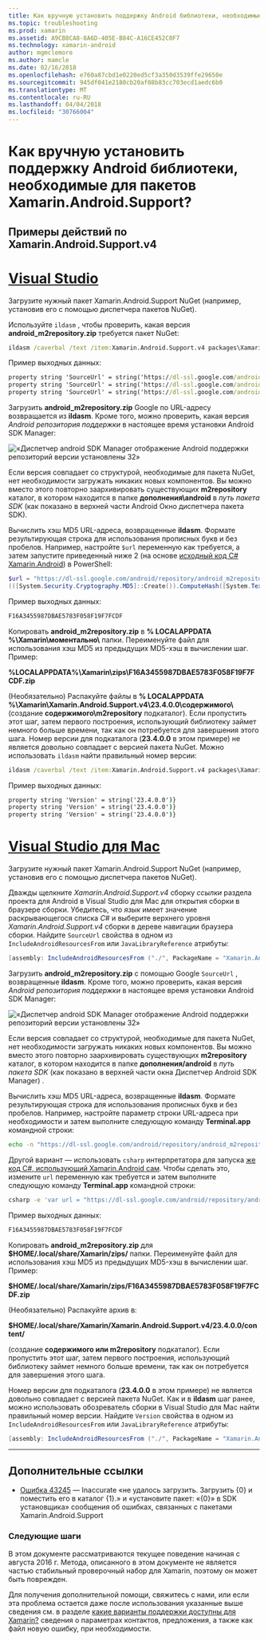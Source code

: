 ```yaml
---
title: Как вручную установить поддержку Android библиотеки, необходимые для пакетов Xamarin.Android.Support?
ms.topic: troubleshooting
ms.prod: xamarin
ms.assetid: A9CB8CA8-8A6D-405E-B84C-A16CE452C0F7
ms.technology: xamarin-android
author: mgmclemore
ms.author: mamcle
ms.date: 02/16/2018
ms.openlocfilehash: e760a87cbd1e0220ed5cf3a350d3539ffe29650e
ms.sourcegitcommit: 945df041e2180cb20af08b83cc703ecd1aedc6b0
ms.translationtype: MT
ms.contentlocale: ru-RU
ms.lasthandoff: 04/04/2018
ms.locfileid: "30766004"
---
```

# <a name="how-can-i-manually-install-the-android-support-libraries-required-by-the-xamarinandroidsupport-packages"></a>Как вручную установить поддержку Android библиотеки, необходимые для пакетов Xamarin.Android.Support?

## <a name="example-steps-for-xamarinandroidsupportv4"></a>Примеры действий по Xamarin.Android.Support.v4 

# <a name="visual-studiotabvswin"></a>[Visual Studio](#tab/vswin)

Загрузите нужный пакет Xamarin.Android.Support NuGet (например, установив его с помощью диспетчера пакетов NuGet).

Используйте `ildasm` , чтобы проверить, какая версия **android_m2repository.zip** требуется пакет NuGet:

```cmd
ildasm /caverbal /text /item:Xamarin.Android.Support.v4 packages\Xamarin.Android.Support.v4.23.4.0.1\lib\MonoAndroid403\Xamarin.Android.Support.v4.dll | findstr SourceUrl
```
Пример выходных данных:

```cmd
property string 'SourceUrl' = string('https://dl-ssl.google.com/android/repository/android_m2repository_r32.zip')
property string 'SourceUrl' = string('https://dl-ssl.google.com/android/repository/android_m2repository_r32.zip')
property string 'SourceUrl' = string('https://dl-ssl.google.com/android/repository/android_m2repository_r32.zip')
```

Загрузить **android\_m2repository.zip** Google по URL-адресу возвращается из **ildasm**. Кроме того, можно проверить, какая версия _Android репозитория поддержки_ в настоящее время установки Android SDK Manager:

![«Диспетчер android SDK Manager отображение Android поддержки репозиторий версии установлены 32»](install-android-support-library-images/sdk-extras.png)

Если версия совпадает со структурой, необходимые для пакета NuGet, нет необходимости загружать никаких новых компонентов. Вы можно вместо этого повторно заархивировать существующих **m2repository** каталог, в котором находится в папке **дополнения\\android** в _путь пакета SDK_ (как показано в верхней части Android Окно диспетчера пакета SDK).

Вычислить хэш MD5 URL-адреса, возвращенные **ildasm**. Формате результирующая строка для использования прописных букв и без пробелов. Например, настройте `$url` переменную как требуется, а затем запустите приведенный ниже 2 (на основе [исходный код C# Xamarin.Android](https://github.com/xamarin/xamarin-android/blob/8e8a4dd90f26eb39172876cc52181b6639e20524/src/Xamarin.Android.Build.Tasks/Tasks/GetAdditionalResourcesFromAssemblies.cs#L208)) в PowerShell:

```powershell
$url = "https://dl-ssl.google.com/android/repository/android_m2repository_r32.zip"
(([System.Security.Cryptography.MD5]::Create()).ComputeHash([System.Text.Encoding]::UTF8.GetBytes($url)) | %{ $_.ToString("X02") }) -join ""
```
Пример выходных данных:

```powershell
F16A3455987DBAE5783F058F19F7FCDF
```

Копировать **android\_m2repository.zip** в **% LOCALAPPDATA %\\Xamarin\\моментально\\**  папки. Переименуйте файл для использования хэш MD5 из предыдущих MD5-хэш в вычислении шаг. Пример:

**%LOCALAPPDATA%\\Xamarin\\zips\\F16A3455987DBAE5783F058F19F7FCDF.zip**

(Необязательно) Распакуйте файлы в **% LOCALAPPDATA %\\Xamarin\\Xamarin.Android.Support.v4\\23.4.0.0\\содержимого\\**  (создание **содержимого\\m2repository** подкаталог). Если пропустить этот шаг, затем первого построения, использующий библиотеку займет немного больше времени, так как он потребуется для завершения этого шага.
Номер версии для подкаталога (**23.4.0.0** в этом примере) не является довольно совпадает с версией пакета NuGet. Можно использовать `ildasm` найти правильный номер версии:

```cmd
ildasm /caverbal /text /item:Xamarin.Android.Support.v4 packages\Xamarin.Android.Support.v4.23.4.0.1\lib\MonoAndroid403\Xamarin.Android.Support.v4.dll | findstr /C:"string 'Version'"
```
Пример выходных данных:

```cmd
property string 'Version' = string('23.4.0.0')}
property string 'Version' = string('23.4.0.0')}
property string 'Version' = string('23.4.0.0')}
```

# <a name="visual-studio-for-mactabvsmac"></a>[Visual Studio для Mac](#tab/vsmac)

Загрузите нужный пакет Xamarin.Android.Support NuGet (например, установив его с помощью диспетчера пакетов NuGet).

Дважды щелкните _Xamarin.Android.Support.v4_ сборку _ссылки_ раздела проекта для Android в Visual Studio для Mac для открытия сборки в браузере сборки. Убедитесь, что _язык_ имеет значение раскрывающегося списка _C#_ и выберите верхнего уровня _Xamarin.Android.Support.v4_ сборки в дереве навигации браузера сборки. Найдите `SourceUrl` свойства в одном из `IncludeAndroidResourcesFrom` или `JavaLibraryReference` атрибуты:

```csharp
[assembly: IncludeAndroidResourcesFrom ("./", PackageName = "Xamarin.Android.Support.v4", SourceUrl = "https://dl-ssl.google.com/android/repository/android_m2repository_r32.zip", EmbeddedArchive = "m2repository/com/android/support/support-v4/23.4.0/support-v4-23.4.0.aar", Version = "23.4.0.0")]
```

Загрузить **android\_m2repository.zip** с помощью Google `SourceUrl` , возвращенные **ildasm**. Кроме того, можно проверить, какая версия _Android репозитория поддержки_ в настоящее время установки Android SDK Manager:

![«Диспетчер android SDK Manager отображение Android поддержки репозиторий версии установлены 32»](install-android-support-library-images/sdk-extras.png)

Если версия совпадает со структурой, необходимые для пакета NuGet, нет необходимости загружать никаких новых компонентов. Вы можно вместо этого повторно заархивировать существующих **m2repository** каталог, в котором находится в папке **дополнения/android** в _путь пакета SDK_ (как показано в верхней части окна Диспетчер Android SDK Manager) .

Вычислить хэш MD5 URL-адреса, возвращенные **ildasm**. Формате результирующая строка для использования прописных букв и без пробелов. Например, настройте параметр строки URL-адреса при необходимости и затем выполните следующую команду **Terminal.app** командной строки:

```bash
echo -n "https://dl-ssl.google.com/android/repository/android_m2repository_r32.zip" | md5 | tr '[:lower:]' '[:upper:]'
```

Другой вариант — использовать `csharp` интерпретатора для запуска [же код C#, использующий Xamarin.Android сам](https://github.com/xamarin/xamarin-android/blob/8e8a4dd90f26eb39172876cc52181b6639e20524/src/Xamarin.Android.Build.Tasks/Tasks/GetAdditionalResourcesFromAssemblies.cs#L208).
Чтобы сделать это, измените `url` переменную как требуется и затем выполните следующую команду **Terminal.app** командной строки:

```bash
csharp -e 'var url = "https://dl-ssl.google.com/android/repository/android_m2repository_r32.zip"; string.Concat((System.Security.Cryptography.MD5.Create().ComputeHash(System.Text.Encoding.UTF8.GetBytes(url))).Select(b => b.ToString("X02")))'
```
Пример выходных данных:

```bash
F16A3455987DBAE5783F058F19F7FCDF
```

Копировать **android\_m2repository.zip** для **$HOME/.local/share/Xamarin/zips/** папки. Переименуйте файл для использования хэш MD5 из предыдущих MD5-хэш в вычислении шаг. Пример:

**$HOME/.local/share/Xamarin/zips/F16A3455987DBAE5783F058F19F7FCDF.zip**

(Необязательно) Распакуйте архив в: 

**$HOME/.local/share/Xamarin/Xamarin.Android.Support.v4/23.4.0.0/content/**

(создание **содержимого или m2repository** подкаталог). Если пропустить этот шаг, затем первого построения, использующий библиотеку займет немного больше времени, так как он потребуется для завершения этого шага.

Номер версии для подкаталога (**23.4.0.0** в этом примере) не является довольно совпадает с версией пакета NuGet. Как и в **ildasm** шаг ранее, можно использовать обозреватель сборки в Visual Studio для Mac найти правильный номер версии. Найдите `Version` свойства в одном из `IncludeAndroidResourcesFrom` или `JavaLibraryReference` атрибуты:

```csharp
[assembly: IncludeAndroidResourcesFrom ("./", PackageName = "Xamarin.Android.Support.v4", SourceUrl = "https://dl-ssl.google.com/android/repository/android_m2repository_r32.zip", EmbeddedArchive = "m2repository/com/android/support/support-v4/23.4.0/support-v4-23.4.0.aar", Version = "23.4.0.0")]
```

-----


## <a name="additional-references"></a>Дополнительные ссылки

- [Ошибка 43245](https://bugzilla.xamarin.com/show_bug.cgi?id=43245) — Inaccurate «не удалось загрузить. Загрузить {0} и поместить его в каталог {1}.» и «установите пакет: «{0}» в SDK установщика» сообщения об ошибках, связанных с пакетами Xamarin.Android.Support

### <a name="next-steps"></a>Следующие шаги

В этом документе рассматриваются текущее поведение начиная с августа 2016 г. Метода, описанного в этом документе не является частью стабильный проверочный набор для Xamarin, поэтому он может быть поврежден.

Для получения дополнительной помощи, свяжитесь с нами, или если эта проблема остается даже после использования указанные выше сведения см. в разделе [какие варианты поддержки доступны для Xamarin?](~/cross-platform/troubleshooting/support-options.md) сведения о параметрах контактов, предложения, а также как файл новую ошибку, при необходимости.


